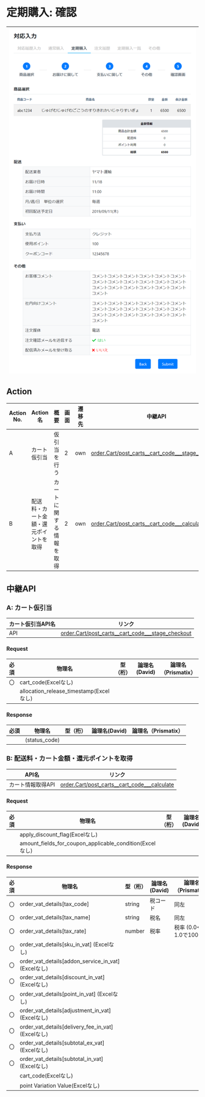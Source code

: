 # 定期購入: 確認
|![画面](../../../images/subscription_5_check.png)|  
|:-:|

## Action

| Action No. | Action名 | 概要 | 画面 | 遷移先 | 中継API | 
| --- | --- | --- | --- | --- | --- |
| A | カート仮引当 | 仮引当を行う | 2 | own | [order.Cart/post_carts__cart_code___stage_checkout](http://3.114.104.100/#/order.Cart/post_carts__cart_code___stage_checkout) |
| B | 配送料・カート金額・還元ポイントを取得 | カートに関する情報を取得 | 2 | own | [order.Cart/post_carts__cart_code___calculate](http://3.114.104.100/#/order.Cart/post_carts__cart_code___calculate) |

## 中継API
### A: カート仮引当

| カート仮引当API名 | リンク |
| --- | --- |
| API | [order.Cart/post_carts__cart_code___stage_checkout](http://3.114.104.100/#/order.Cart/post_carts__cart_code___stage_checkout) |  

#### Request

| 必須 | 物理名 | 型（桁） | 論理名(David) | 論理名（Prismatix） |
| ---| --- | --- | --- | --- |
| 〇 | cart_code(Excelなし) |  |  |  |
|  | allocation_release_timestamp(Excelなし) |  |  |  |

#### Response

| 必須 | 物理名 | 型（桁） | 論理名(David) | 論理名（Prismatix） |
| ---| --- | --- | --- | --- |
|  | (status_code) |  |  |  |

### B: 配送料・カート金額・還元ポイントを取得

| API名 | リンク |
| --- | --- |
| カート情報取得API | [order.Cart/post_carts__cart_code___calculate](http://3.114.104.100/#/order.Cart/post_carts__cart_code___calculate) |  

#### Request

| 必須 | 物理名 | 型（桁） | 論理名(David) | 論理名（Prismatix） |
| --- | --- | --- | --- | --- |
|  | apply_discount_flag(Excelなし) |  |  |  |
|  | amount_fields_for_coupon_applicable_condition(Excelなし) |  |  |  |

#### Response

| 必須 | 物理名 | 型（桁） | 論理名(David) | 論理名（Prismatix） |
| --- | --- | --- | --- | --- |
| 〇 | order_vat_details[tax_code] | string | 税コード | 同左 |
| 〇 | order_vat_details[tax_name] | string | 税名 | 同左 |
| 〇 | order_vat_details[tax_rate] | number | 税率 | 税率 (0.0<=、1.0で100%) |
| 〇 | order_vat_details[sku_in_vat] (Excelなし) |  |  |  |
| 〇 | order_vat_details[addon_service_in_vat] (Excelなし) |  |  |  |
| 〇 | order_vat_details[discount_in_vat] (Excelなし) |  |  |  |
| 〇 | order_vat_details[point_in_vat] (Excelなし) |  |  |  |
| 〇 | order_vat_details[adjustment_in_vat] (Excelなし) |  |  |  |
| 〇 | order_vat_details[delivery_fee_in_vat] (Excelなし) |  |  |  |
| 〇 | order_vat_details[subtotal_ex_vat] (Excelなし) |  |  |  |
| 〇 | order_vat_details[subtotal_in_vat] (Excelなし) |  |  |  |
|  | cart_code(Excelなし) |  |  |  |
|  | point Variation Value(Excelなし) |  |  |  |